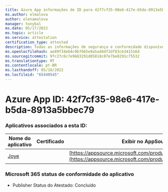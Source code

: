```yaml
---
title: Azure App informações de ID para 42f7cf35-98e6-417e-b5da-8913a5bbec79
ms.author: elmalova
author: elenamalova
manager: tonybal
ms.date: 05/17/2022
ms.topic: article
ms.service: attestation
certification_type: attested
description: Todas as informações de segurança e conformidade disponíveis para 42f7cf35-98e6-417e-b5da-8913a5bbec79.
ms.openlocfilehash: ae89f34e64c9b7665e9a5ad44f3df03cb341516d
ms.sourcegitcommit: 9fc27c6c7e9683291d85818c07e7be8291c75532
ms.translationtype: MT
ms.contentlocale: pt-BR
ms.lasthandoff: 05/18/2022
ms.locfileid: "65449545"
---
```

# <a name="azure-app-id-42f7cf35-98e6-417e-b5da-8913a5bbec79"></a>Azure App ID: 42f7cf35-98e6-417e-b5da-8913a5bbec79


### <a name="apps-associated-with-this-id"></a>Aplicativos associados a esta ID:
| **Nome do aplicativo** | **Certificado** | **Exibir no AppSource** |
|--------------|---------------|-----------------------|
| [Joye](../forward/WA200003413.md) |  | [https://appsource.microsoft.com/product/office/WA200003413](https://appsource.microsoft.com/product/office/WA200003413) |

### <a name="microsoft-365-app-compliance-status"></a>Microsoft 365 status de conformidade do aplicativo
- Publisher Status do Atestado: Concluído
